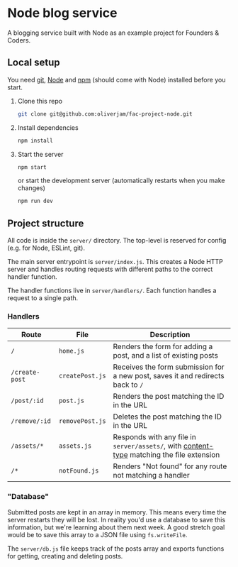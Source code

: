 # Node blog service

A blogging service built with Node as an example project for Founders & Coders.

## Local setup

You need [git](https://git-scm.com/), [Node](https://nodejs.org/en/) and [npm](npmjs.com/) (should come with Node) installed before you start.

1. Clone this repo
   ```sh
   git clone git@github.com:oliverjam/fac-project-node.git
   ```
1. Install dependencies
   ```sh
   npm install
   ```
1. Start the server
   ```sh
   npm start
   ```
   or start the development server (automatically restarts when you make changes)
   ```sh
   npm run dev
   ```

## Project structure

All code is inside the `server/` directory. The top-level is reserved for config (e.g. for Node, ESLint, git).

The main server entrypoint is `server/index.js`. This creates a Node HTTP server and handles routing requests with different paths to the correct handler function.

The handler functions live in `server/handlers/`. Each function handles a request to a single path.

### Handlers

| Route          | File            | Description                                                                                                                                                              |
| -------------- | --------------- | ------------------------------------------------------------------------------------------------------------------------------------------------------------------------ |
| `/`            | `home.js`       | Renders the form for adding a post, and a list of existing posts                                                                                                         |
| `/create-post` | `createPost.js` | Receives the form submission for a new post, saves it and redirects back to `/`                                                                                          |
| `/post/:id`    | `post.js`       | Renders the post matching the ID in the URL                                                                                                                              |
| `/remove/:id`  | `removePost.js` | Deletes the post matching the ID in the URL                                                                                                                              |
| `/assets/*`    | `assets.js`     | Responds with any file in `server/assets/`, with [content-type](https://developer.mozilla.org/en-US/docs/Web/HTTP/Basics_of_HTTP/MIME_types) matching the file extension |
| `/*`           | `notFound.js`   | Renders "Not found" for any route not matching a handler                                                                                                                 |

### "Database"

Submitted posts are kept in an array in memory. This means every time the server restarts they will be lost. In reality you'd use a database to save this information, but we're learning about them next week. A good stretch goal would be to save this array to a JSON file using `fs.writeFile`.

The `server/db.js` file keeps track of the posts array and exports functions for getting, creating and deleting posts.
